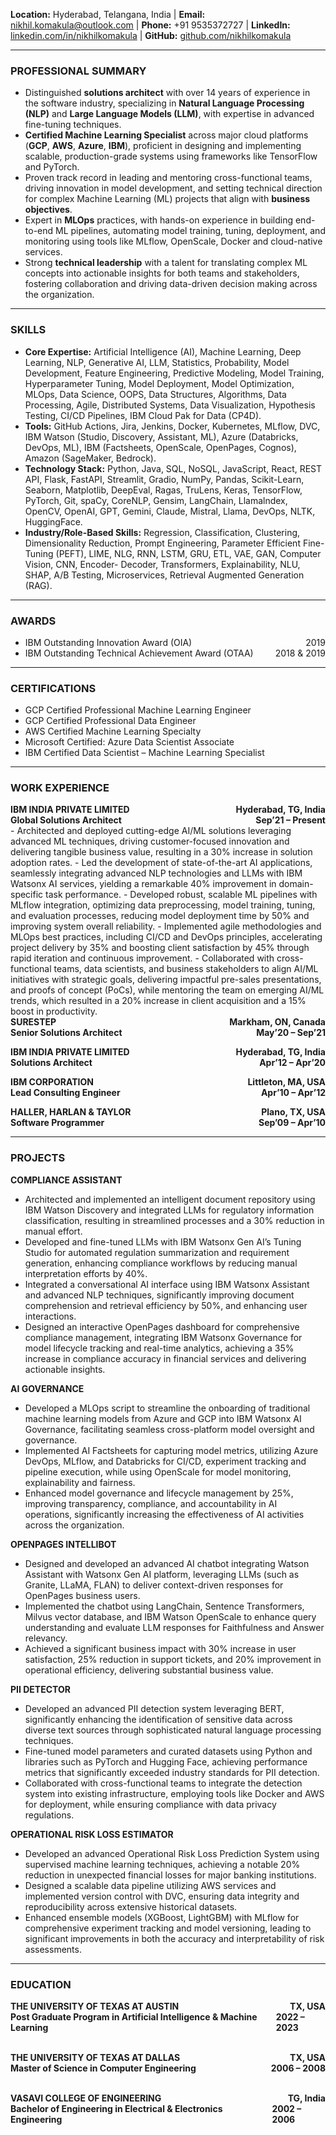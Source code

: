 <!-- # Nikhil Komakula -->
<!-- ## Global Solutions Architect (AI/ML) -->
**Location:** Hyderabad, Telangana, India | **Email:** nikhil.komakula@outlook.com | **Phone:** +91 9535372727 | **LinkedIn:** [linkedin.com/in/nikhilkomakula](http://linkedin.com/in/nikhilkomakula) | **GitHub:** [github.com/nikhilkomakula](https://github.com/nikhilkomakula)

---

### PROFESSIONAL SUMMARY
- Distinguished **solutions architect** with over 14 years of experience in the software industry, specializing in **Natural Language Processing (NLP)** and **Large Language Models (LLM)**, with expertise in advanced fine-tuning techniques.
- **Certified Machine Learning Specialist** across major cloud platforms (**GCP**, **AWS**, **Azure**, **IBM**), proficient in designing and implementing scalable, production-grade systems using frameworks like TensorFlow and PyTorch.
- Proven track record in leading and mentoring cross-functional teams, driving innovation in model development, and
setting technical direction for complex Machine Learning (ML) projects that align with **business objectives**.
- Expert in **MLOps** practices, with hands-on experience in building end-to-end ML pipelines, automating model
training, tuning, deployment, and monitoring using tools like MLflow, OpenScale, Docker and cloud-native services.
- Strong **technical leadership** with a talent for translating complex ML concepts into actionable insights for both
teams and stakeholders, fostering collaboration and driving data-driven decision making across the organization.

---

### SKILLS
- **Core Expertise:** Artificial Intelligence (AI), Machine Learning, Deep Learning, NLP, Generative AI, LLM, Statistics,
Probability, Model Development, Feature Engineering, Predictive Modeling, Model Training, Hyperparameter Tuning,
Model Deployment, Model Optimization, MLOps, Data Science, OOPS, Data Structures, Algorithms, Data Processing,
Agile, Distributed Systems, Data Visualization, Hypothesis Testing, CI/CD Pipelines, IBM Cloud Pak for Data (CP4D).
- **Tools:** GitHub Actions, Jira, Jenkins, Docker, Kubernetes, MLflow, DVC, IBM Watson (Studio, Discovery, Assistant, ML),
Azure (Databricks, DevOps, ML), IBM (Factsheets, OpenScale, OpenPages, Cognos), Amazon (SageMaker, Bedrock).
- **Technology Stack:** Python, Java, SQL, NoSQL, JavaScript, React, REST API, Flask, FastAPI, Streamlit, Gradio, NumPy,
Pandas, Scikit-Learn, Seaborn, Matplotlib, DeepEval, Ragas, TruLens, Keras, TensorFlow, PyTorch, Git, spaCy, CoreNLP,
Gensim, LangChain, Llamalndex, OpenCV, OpenAI, GPT, Gemini, Claude, Mistral, Llama, DevOps, NLTK, HuggingFace.
- **Industry/Role-Based Skills:** Regression, Classification, Clustering, Dimensionality Reduction, Prompt Engineering,
Parameter Efficient Fine-Tuning (PEFT), LIME, NLG, RNN, LSTM, GRU, ETL, VAE, GAN, Computer Vision, CNN, Encoder-
Decoder, Transformers, Explainability, NLU, SHAP, A/B Testing, Microservices, Retrieval Augmented Generation (RAG).

---

### AWARDS
- <div style="display: flex; justify-content: space-between;"><span>IBM Outstanding Innovation Award (OIA)</span><span>2019</span></div>
- <div style="display: flex; justify-content: space-between;"><span>IBM Outstanding Technical Achievement Award (OTAA)</span><span>2018 & 2019</span></div>

---

### CERTIFICATIONS
- GCP Certified Professional Machine Learning Engineer
- GCP Certified Professional Data Engineer
- AWS Certified Machine Learning Specialty
- Microsoft Certified: Azure Data Scientist Associate
- IBM Certified Data Scientist – Machine Learning Specialist

---

### WORK EXPERIENCE
<div style="display: flex; justify-content: space-between; font-weight: bold;"><span>IBM INDIA PRIVATE LIMITED</span><span>Hyderabad, TG, India</span></div>
<div style="display: flex; justify-content: space-between; font-weight: bold;"><span>Global Solutions Architect</span><span>Sep’21 – Present</span></div>   	
-	Architected and deployed cutting-edge AI/ML solutions leveraging advanced ML techniques, driving customer-focused innovation and delivering tangible business value, resulting in a 30% increase in solution adoption rates.
-	Led the development of state-of-the-art AI applications, seamlessly integrating advanced NLP technologies and LLMs with IBM Watsonx AI services, yielding a remarkable 40% improvement in domain-specific task performance.
-	Developed robust, scalable ML pipelines with MLflow integration, optimizing data preprocessing, model training, tuning, and evaluation processes, reducing model deployment time by 50% and improving system overall reliability.
-	Implemented agile methodologies and MLOps best practices, including CI/CD and DevOps principles, accelerating project delivery by 35% and boosting client satisfaction by 45% through rapid iteration and continuous improvement.
-	Collaborated with cross-functional teams, data scientists, and business stakeholders to align AI/ML initiatives with strategic goals, delivering impactful pre-sales presentations, and proofs of concept (PoCs), while mentoring the team on emerging AI/ML trends, which resulted in a 20% increase in client acquisition and a 15% boost in productivity. 

<div style="display: flex; justify-content: space-between; font-weight: bold;"><span>SURESTEP</span><span>Markham, ON, Canada</span></div>
<div style="display: flex; justify-content: space-between; font-weight: bold; margin-bottom: 1em"><span>Senior Solutions Architect</span><span>May’20 – Sep’21</span></div>
<div style="display: flex; justify-content: space-between; font-weight: bold;"><span>IBM INDIA PRIVATE LIMITED</span><span>Hyderabad, TG, India</span></div>
<div style="display: flex; justify-content: space-between; font-weight: bold; margin-bottom: 1em"><span>Solutions Architect</span><span>Apr’12 – Apr’20</span></div>
<div style="display: flex; justify-content: space-between; font-weight: bold;"><span>IBM CORPORATION</span><span>Littleton, MA, USA</span></div>
<div style="display: flex; justify-content: space-between; font-weight: bold; margin-bottom: 1em"><span>Lead Consulting Engineer</span><span>Apr’10 – Apr’12</span></div>
<div style="display: flex; justify-content: space-between; font-weight: bold;"><span>HALLER, HARLAN & TAYLOR</span><span>Plano, TX, USA</span></div>
<div style="display: flex; justify-content: space-between; font-weight: bold;"><span>Software Programmer</span><span>Sep’09 – Apr’10</span></div>

---

### PROJECTS

**COMPLIANCE ASSISTANT**
-	Architected and implemented an intelligent document repository using IBM Watson Discovery and integrated LLMs for regulatory information classification, resulting in streamlined processes and a 30% reduction in manual effort.
-	Developed and fine-tuned LLMs with IBM Watsonx Gen AI’s Tuning Studio for automated regulation summarization and requirement generation, enhancing compliance workflows by reducing manual interpretation efforts by 40%.
-	Integrated a conversational AI interface using IBM Watsonx Assistant and advanced NLP techniques, significantly improving document comprehension and retrieval efficiency by 50%, and enhancing user interactions.
-	Designed an interactive OpenPages dashboard for comprehensive compliance management, integrating IBM Watsonx Governance for model lifecycle tracking and real-time analytics, achieving a 35% increase in compliance accuracy in financial services and delivering actionable insights.

**AI GOVERNANCE**
-	Developed a MLOps script to streamline the onboarding of traditional machine learning models from Azure and GCP into IBM Watsonx AI Governance, facilitating seamless cross-platform model oversight and governance.
-	Implemented AI Factsheets for capturing model metrics, utilizing Azure DevOps, MLflow, and Databricks for CI/CD, experiment tracking and pipeline execution, while using OpenScale for model monitoring, explainability and fairness.
-	Enhanced model governance and lifecycle management by 25%, improving transparency, compliance, and accountability in AI operations, significantly increasing the effectiveness of AI activities across the organization.

**OPENPAGES INTELLIBOT**
-	Designed and developed an advanced AI chatbot integrating Watson Assistant with Watsonx Gen AI platform, leveraging LLMs (such as Granite, LLaMA, FLAN) to deliver context-driven responses for OpenPages business users.
-	Implemented the chatbot using LangChain, Sentence Transformers, Milvus vector database, and IBM Watson OpenScale to enhance query understanding and evaluate LLM responses for Faithfulness and Answer relevancy. 
-	Achieved a significant business impact with 30% increase in user satisfaction, 25% reduction in support tickets, and 20% improvement in operational efficiency, delivering substantial business value.

**PII DETECTOR**
-	Developed an advanced PII detection system leveraging BERT, significantly enhancing the identification of sensitive data across diverse text sources through sophisticated natural language processing techniques.
-	Fine-tuned model parameters and curated datasets using Python and libraries such as PyTorch and Hugging Face, achieving performance metrics that significantly exceeded industry standards for PII detection.
-	Collaborated with cross-functional teams to integrate the detection system into existing infrastructure, employing tools like Docker and AWS for deployment, while ensuring compliance with data privacy regulations.

**OPERATIONAL RISK LOSS ESTIMATOR**
-	Developed an advanced Operational Risk Loss Prediction System using supervised machine learning techniques, achieving a notable 20% reduction in unexpected financial losses for major banking institutions.
-	Designed a scalable data pipeline utilizing AWS services and implemented version control with DVC, ensuring data integrity and reproducibility across extensive historical datasets.
-	Enhanced ensemble models (XGBoost, LightGBM) with MLflow for comprehensive experiment tracking and model versioning, leading to significant improvements in both the accuracy and interpretability of risk assessments.

---

### EDUCATION

<div style="display: flex; justify-content: space-between; font-weight: bold;"><span>THE UNIVERSITY OF TEXAS AT AUSTIN</span><span>TX, USA</span></div>
<div style="display: flex; justify-content: space-between; font-weight: bold; margin-bottom: 1em"><span>Post Graduate Program in Artificial Intelligence & Machine Learning</span><span>2022 – 2023</span></div>
<br />
<div style="display: flex; justify-content: space-between; font-weight: bold;"><span>THE UNIVERSITY OF TEXAS AT DALLAS</span><span>TX, USA</span></div>
<div style="display: flex; justify-content: space-between; font-weight: bold; margin-bottom: 1em"><span>Master of Science in Computer Engineering</span><span>2006 – 2008</span></div>
<br />
<div style="display: flex; justify-content: space-between; font-weight: bold;"><span>VASAVI COLLEGE OF ENGINEERING</span><span>TG, India</span></div>
<div style="display: flex; justify-content: space-between; font-weight: bold;"><span>Bachelor of Engineering in Electrical & Electronics Engineering</span><span>2002 – 2006</span></div>
